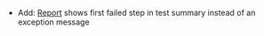 * Add: [Report](report/introduction) shows first failed step in test summary instead of an exception message